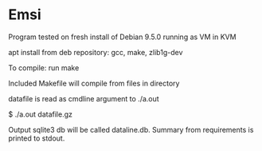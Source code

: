 # Emsi

Program tested on fresh install of Debian 9.5.0 running as VM in KVM

apt install from deb repository: gcc, make, zlib1g-dev

To compile: run make

Included Makefile will compile from files in directory

datafile is read as cmdline argument to ./a.out

$ ./a.out datafile.gz

Output sqlite3 db will be called dataline.db. Summary from requirements is printed to stdout.
